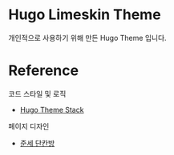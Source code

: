 # Hugo Limeskin Theme

개인적으로 사용하기 위해 만든 Hugo Theme 입니다.

# Reference

코드 스타일 및 로직

- [Hugo Theme Stack](https://themes.gohugo.io/themes/hugotex/)

페이지 디자인

- [준세 단칸방](https://wjunsea.tistory.com/)